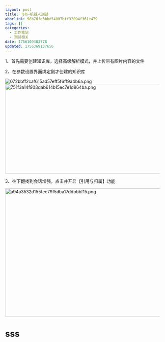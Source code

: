 ```yaml
---
layout: post
title: 飞书-机器人测试
abbrlink: 98b76fe3bbd54007bff32094f361e479
tags: []
categories:
  - 工作笔记
  - 测试相关
date: 1756109383778
updated: 1756369137656
---
```


1、首先需要创建知识库，选择高级解析模式，并上传带有图片内容的文件

2、在参数设置界面绑定刚才创建的知识库

![072bbff2caf615ad57eff5f6ff9a4b6a.png](/resources/9adaf95a927148778a7c69a226572130.png)<img src="/resources/076d7182c86a479d9adb9310c173e2c9.png" alt="751f3a14f903dab614b15ec7e1d864ba.png" width="643" height="291">

3、往下翻找到会话增强，点击并开启【引用与归属】功能

<img src="/resources/2a2668c07a1346c3baa3b962eeb5a580.png" alt="a94a3532d155fee79f5dba17ddbbbf15.png" width="621" height="416">
<h1>sss</h1>
&nbsp;

 
